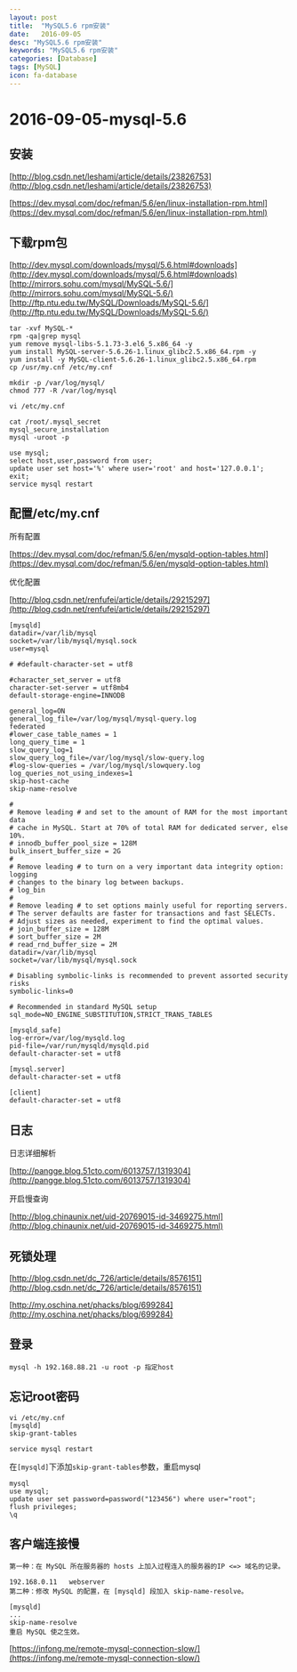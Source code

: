 ```yaml
---
layout: post
title:  "MySQL5.6 rpm安装"
date:   2016-09-05
desc: "MySQL5.6 rpm安装"
keywords: "MySQL5.6 rpm安装"
categories: [Database]
tags: [MySQL]
icon: fa-database
---
```


# 2016-09-05-mysql-5.6

<!--
create time: 2016-09-05 17:48:08
Author: <TODO: 请写上你的名字>

This file is created by Marboo<http://marboo.io> template file $MARBOO_HOME/.media/starts/default.md
本文件由 Marboo<http://marboo.io> 模板文件 $MARBOO_HOME/.media/starts/default.md 创建
-->
## 安装

[http://blog.csdn.net/leshami/article/details/23826753](http://blog.csdn.net/leshami/article/details/23826753)

[https://dev.mysql.com/doc/refman/5.6/en/linux-installation-rpm.html](https://dev.mysql.com/doc/refman/5.6/en/linux-installation-rpm.html)

## 下载rpm包

[http://dev.mysql.com/downloads/mysql/5.6.html#downloads](http://dev.mysql.com/downloads/mysql/5.6.html#downloads)
[http://mirrors.sohu.com/mysql/MySQL-5.6/](http://mirrors.sohu.com/mysql/MySQL-5.6/)
[http://ftp.ntu.edu.tw/MySQL/Downloads/MySQL-5.6/](http://ftp.ntu.edu.tw/MySQL/Downloads/MySQL-5.6/)

```
tar -xvf MySQL-*
rpm -qa|grep mysql
yum remove mysql-libs-5.1.73-3.el6_5.x86_64 -y
yum install MySQL-server-5.6.26-1.linux_glibc2.5.x86_64.rpm -y
yum install -y MySQL-client-5.6.26-1.linux_glibc2.5.x86_64.rpm
cp /usr/my.cnf /etc/my.cnf

mkdir -p /var/log/mysql/
chmod 777 -R /var/log/mysql

vi /etc/my.cnf

cat /root/.mysql_secret
mysql_secure_installation
mysql -uroot -p
```

```
use mysql;
select host,user,password from user;
update user set host='%' where user='root' and host='127.0.0.1';
exit;
service mysql restart
```

## 配置/etc/my.cnf

所有配置

[https://dev.mysql.com/doc/refman/5.6/en/mysqld-option-tables.html](https://dev.mysql.com/doc/refman/5.6/en/mysqld-option-tables.html)

优化配置

[http://blog.csdn.net/renfufei/article/details/29215297](http://blog.csdn.net/renfufei/article/details/29215297)

```
[mysqld]
datadir=/var/lib/mysql
socket=/var/lib/mysql/mysql.sock
user=mysql

# #default-character-set = utf8

#character_set_server = utf8
character-set-server = utf8mb4
default-storage-engine=INNODB

general_log=ON
general_log_file=/var/log/mysql/mysql-query.log
federated
#lower_case_table_names = 1
long_query_time = 1
slow_query_log=1
slow_query_log_file=/var/log/mysql/slow-query.log
#log-slow-queries = /var/log/mysql/slowquery.log
log_queries_not_using_indexes=1
skip-host-cache
skip-name-resolve

#
# Remove leading # and set to the amount of RAM for the most important data
# cache in MySQL. Start at 70% of total RAM for dedicated server, else 10%.
# innodb_buffer_pool_size = 128M
bulk_insert_buffer_size = 2G
#
# Remove leading # to turn on a very important data integrity option: logging
# changes to the binary log between backups.
# log_bin
#
# Remove leading # to set options mainly useful for reporting servers.
# The server defaults are faster for transactions and fast SELECTs.
# Adjust sizes as needed, experiment to find the optimal values.
# join_buffer_size = 128M
# sort_buffer_size = 2M
# read_rnd_buffer_size = 2M
datadir=/var/lib/mysql
socket=/var/lib/mysql/mysql.sock

# Disabling symbolic-links is recommended to prevent assorted security risks
symbolic-links=0

# Recommended in standard MySQL setup
sql_mode=NO_ENGINE_SUBSTITUTION,STRICT_TRANS_TABLES

[mysqld_safe]
log-error=/var/log/mysqld.log
pid-file=/var/run/mysqld/mysqld.pid
default-character-set = utf8

[mysql.server]
default-character-set = utf8

[client]
default-character-set = utf8
```

## 日志

日志详细解析

[http://pangge.blog.51cto.com/6013757/1319304](http://pangge.blog.51cto.com/6013757/1319304)

开启慢查询

[http://blog.chinaunix.net/uid-20769015-id-3469275.html](http://blog.chinaunix.net/uid-20769015-id-3469275.html)

## 死锁处理

[http://blog.csdn.net/dc_726/article/details/8576151](http://blog.csdn.net/dc_726/article/details/8576151)

[http://my.oschina.net/phacks/blog/699284](http://my.oschina.net/phacks/blog/699284)

## 登录

```
mysql -h 192.168.88.21 -u root -p 指定host
```

## 忘记root密码

```
vi /etc/my.cnf
[mysqld]
skip-grant-tables 
```

```
service mysql restart
```

在`[mysqld]`下添加`skip-grant-tables`参数，重启mysql

```
mysql
use mysql;
update user set password=password("123456") where user="root"; 
flush privileges; 
\q
```

## 客户端连接慢

```
第一种：在 MySQL 所在服务器的 hosts 上加入过程连入的服务器的IP <=> 域名的记录。

192.168.0.11   webserver
第二种：修改 MySQL 的配置，在 [mysqld] 段加入 skip-name-resolve。

[mysqld]
...
skip-name-resolve
重启 MySQL 使之生效。
```

[https://infong.me/remote-mysql-connection-slow/](https://infong.me/remote-mysql-connection-slow/)